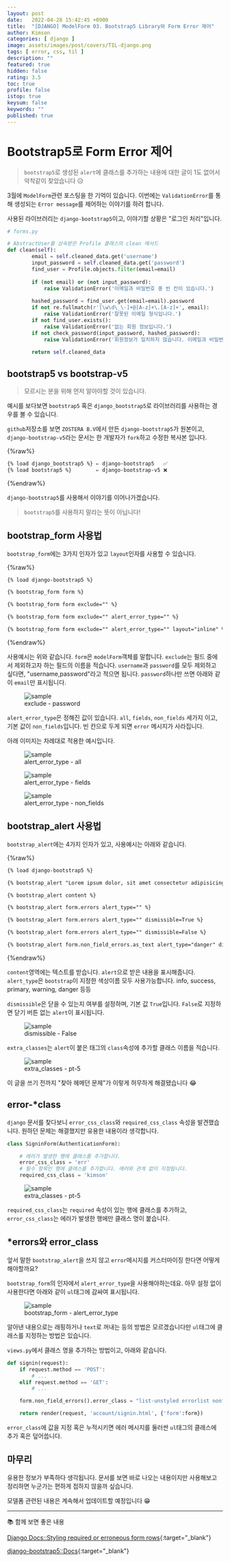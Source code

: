 ```yaml
---
layout: post
date:   2022-04-28 15:42:45 +0900
title:  "[DJANGO] ModelForm 03. Bootstrap5 Library와 Form Error 제어"
author: Kimson
categories: [ django ]
image: assets/images/post/covers/TIL-django.png
tags: [ error, css, til ]
description: ""
featured: true
hidden: false
rating: 3.5
toc: true
profile: false
istop: true
keysum: false
keywords: ""
published: true
---
```


<!-- 
Bootstrap5로 Form Error를 제어 해보자
1. bootstrap5와 bootstrap v5
   1. bootstrap5 기준으로 설명
2. bootstrap_form과 bootstrap_alert 사용법
   1. form 속성
   2. alert 속성
3. django에서 Form의 속성
   1. non_field_errors
   2. error_css_class와 required_css_class
   3. error_class의 이해
 -->

# Bootstrap5로 Form Error 제어

> `bootstrap5`로 생성된 `alert`에 클래스를 추가하는 내용에 대한 글이 1도 없어서 악착같이 찾았습니다 😥

3월에 `ModelForm`관련 포스팅을 한 기억이 있습니다. 이번에는 `ValidationError`를 통해 생성되는 `Error message`를 제어하는 이야기를 하려 합니다.

사용된 라이브러리는 `django-bootstrap5`이고, 이야기할 상황은 "로그인 처리"입니다.

```python
# forms.py

# AbstractUser를 상속받은 Profile 클래스의 clean 메서드
def clean(self):
        email = self.cleaned_data.get('username')
        input_password = self.cleaned_data.get('password')
        find_user = Profile.objects.filter(email=email)
        
        if (not email) or (not input_password):
            raise ValidationError('이메일과 비밀번호 중 빈 칸이 있습니다.')
        
        hashed_password = find_user.get(email=email).password
        if not re.fullmatch(r'[\w\d\_\-]+@[A-z]+\.[A-z]+', email):
            raise ValidationError('잘못된 이메일 형식입니다.')
        if not find_user.exists():
            raise ValidationError('없는 회원 정보입니다.')
        if not check_password(input_password, hashed_password):
            raise ValidationError('회원정보가 일치하지 않습니다. 이메일과 비밀번호를 확인하세요.')
            
        return self.cleaned_data
```

## bootstrap5 vs bootstrap-v5

> 모르시는 분을 위해 먼저 알아야할 것이 있습니다.

예시를 보다보면 `bootstrap5` 혹은 `django_bootstrap5`로 라이브러리를 사용하는 경우를 볼 수 있습니다.

`github`저장소를 보면 `ZOSTERA B.V`에서 만든 `django-bootstrap5`가 원본이고, `django-bootstrap-v5`라는 문서는 한 개발자가 `fork`하고 수정한 복사본 입니다.

{%raw%}

```html
{% load django_bootstrap5 %} ⇐ django-bootstrap5   ✅
{% load bootstrap5 %}        ⇐ django-bootstrap-v5 ❌
```

{%endraw%}

`django-bootstrap5`를 사용해서 이야기를 이어나가겠습니다.

> `bootstrap5`를 사용하지 말라는 뜻이 아닙니다!

## bootstrap_form 사용법

`bootstrap_form`에는 3가지 인자가 있고 `layout`인자를 사용할 수 있습니다.

{%raw%}

```html
{% load django-bootstrap5 %}

{% bootstrap_form form %}

{% bootstrap_form form exclude="" %}

{% bootstrap_form form exclude="" alert_error_type="" %}

{% bootstrap_form form exclude="" alert_error_type="" layout="inline" %}
```

{%endraw%}

사용예시는 위와 같습니다. `form`은 `modelForm`객체를 말합니다. `exclude`는 필드 중에서 제외하고자 하는 필드의 이름을 적습니다. `username`과 `password`를 모두 제외하고 싶다면, "username,password"라고 적으면 됩니다. `password`하나만 쓰면 아래와 같이 `email`만 표시됩니다.

<figure class="text-center">
<span class="w-inline-block">
   <img src="https://user-images.githubusercontent.com/71887242/165701707-5c4fa5f5-5207-4000-b289-9c795bdce814.png" alt="sample" title="sample">
   <figcaption>exclude - password</figcaption>
</span>
</figure>

`alert_error_type`은 정해진 값이 있습니다. `all`, `fields`, `non_fields` 세가지 이고, 기본 값이 `non_fields`입니다. 빈 칸으로 두게 되면 `error` 메시지가 사라집니다.

아래 이미지는 차례대로 적용한 예시입니다.

<figure class="text-center">
<span class="w-inline-block">
   <img src="https://user-images.githubusercontent.com/71887242/165687894-ca2114fa-8bca-4063-949e-99c075231a35.png" alt="sample" title="sample">
   <figcaption>alert_error_type - all</figcaption>
</span>
</figure>

<figure class="text-center">
<span class="w-inline-block">
   <img src="https://user-images.githubusercontent.com/71887242/165688025-ea624d1d-20ac-4c85-8f09-2d2eaee42373.png" alt="sample" title="sample">
   <figcaption>alert_error_type - fields</figcaption>
</span>
</figure>

<figure class="text-center">
<span class="w-inline-block">
   <img src="https://user-images.githubusercontent.com/71887242/165688163-cd740007-e676-46b6-8a08-cc8da6e053ce.png" alt="sample" title="sample">
   <figcaption>alert_error_type - non_fields</figcaption>
</span>
</figure>

## bootstrap_alert 사용법

`bootstrap_alert`에는 4가지 인자가 있고, 사용예시는 아래와 같습니다.

{%raw%}

```html
{% load django-bootstrap5 %}

{% bootstrap_alert "Lorem ipsum dolor, sit amet consectetur adipisicing elit. Fugit, quia?" %}

{% bootstrap_alert content %}

{% bootstrap_alert form.errors alert_type="" %}

{% bootstrap_alert form.errors alert_type="" dismissible=True %}

{% bootstrap_alert form.errors alert_type="" dismissible=False %}

{% bootstrap_alert form.non_field_errors.as_text alert_type="danger" dismissible=False extra_classes="pt-5" %}
```

{%endraw%}

`content`영역에는 텍스트를 받습니다. `alert`으로 받은 내용을 표시해줍니다. `alert_type`은 `bootstrap`이 지정한 색상이름 모두 사용가능합니다. info, success, primary, warning, danger 등등

`dismissible`은 닫을 수 있는지 여부를 설정하며, 기본 값 `True`입니다. `False`로 지정하면 닫기 버튼 없는 `alert`이 표시됩니다.

<figure class="text-center">
<span class="w-inline-block">
   <img src="https://user-images.githubusercontent.com/71887242/165704520-df4c0a8f-3ea5-4443-ae23-749370e84d28.png" alt="sample" title="sample">
   <figcaption>dismissible - False</figcaption>
</span>
</figure>

`extra_classes`는 `alert`이 붙은 태그의 `class`속성에 추가할 클래스 이름을 적습니다.

<figure class="text-center">
<span class="w-inline-block">
   <img src="https://user-images.githubusercontent.com/71887242/165705065-919d9237-89b2-4954-81fc-85d459046975.png" alt="sample" title="sample">
   <figcaption>extra_classes - pt-5</figcaption>
</span>
</figure>

이 글을 쓰기 전까지 "찾아 헤메던 문제"가 이렇게 허무하게 해결됐습니다 😂

## error-*class

`django` 문서를 찾다보니 `error_css_class`와 `required_css_class` 속성을 발견했습니다. 원하던 문제는 해결했지만 유용한 내용이라 생각합니다.

```python
class SigninForm(AuthenticationForm):

    # 에러가 발생한 행에 클래스를 추가합니다.
    error_css_class = 'err'
    # 필수 항목인 행에 클래스를 추가합니다. 에러와 관계 없이 지정됩니다.
    required_css_class = 'kimson'
```

<figure class="text-center">
<span class="w-inline-block">
   <img src="https://user-images.githubusercontent.com/71887242/165706663-b700a572-b815-4278-aae3-d44b2f79a627.png" alt="sample" title="sample">
   <figcaption>extra_classes - pt-5</figcaption>
</span>
</figure>

`required_css_class`는 `required` 속성이 있는 행에 클래스를 추가하고, `error_css_class`는 에러가 발생한 행에만 클래스 명이 붙습니다.

## *errors와 error_class

앞서 말한 `bootstrap_alert`을 쓰지 않고 `error`메시지를 커스터마이징 한다면 어떻게 해야할까요?

`bootstrap_form`의 인자에서 `alert_error_type`을 사용해야하는데요. 아무 설정 없이 사용한다면 아래와 같이 `ul`태그에 감싸여 표시됩니다.

<figure class="text-center">
<span class="w-inline-block">
   <img src="https://user-images.githubusercontent.com/71887242/165708132-21c68685-01bb-40e8-ad88-97eaee001a85.png" alt="sample" title="sample">
   <figcaption>bootstrap_form - alert_error_type</figcaption>
</span>
</figure>

알아낸 내용으로는 래핑하거나 `text`로 꺼내는 등의 방법은 모르겠습니다만 `ul`태그에 클래스를 지정하는 방법은 있습니다.

`views.py`에서 클래스 명을 추가하는 방법이고, 아래와 같습니다.

```python
def signin(request):
    if request.method == 'POST':
        # ...
    elif request.method == 'GET':
        # ...

    form.non_field_errors().error_class = "list-unstyled errorlist nonfield"

    return render(request, 'account/signin.html', {'form':form})
```

`error_class`에 값을 지정 혹은 누적시키면 에러 메시지를 둘러싼 `ul`태그의 클래스에 추가 혹은 덮어씁니다.

## 마무리

유용한 정보가 부족하다 생각됩니다. 문서를 보면 바로 나오는 내용이지만 사용해보고 정리하면 누군가는 편하게 접하지 않을까 싶습니다.

모델폼 관련된 내용은 계속해서 업데이트할 예정입니다 😁

-----

📚 함께 보면 좋은 내용

[Django Docs::Styling required or erroneous form rows](https://docs.djangoproject.com/en/4.0/ref/forms/api/#django.forms.ErrorList.error_class){:target="_blank"}

[django-bootstrap5::Docs](https://django-bootstrap5.readthedocs.io/en/latest/templatetags.html#bootstrap-form){:target="_blank"}
